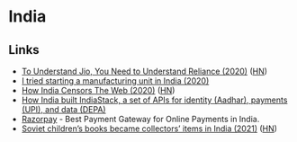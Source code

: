 # India

## Links

- [To Understand Jio, You Need to Understand Reliance (2020)](https://diff.substack.com/p/to-understand-jio-you-need-to-understand) ([HN](https://news.ycombinator.com/item?id=24008244))
- [I tried starting a manufacturing unit in India (2020)](https://superr.in/economy/i-tried-starting-a-manufacturing-unit-in-india/)
- [How India Censors The Web (2020)](http://iamkush.me/how-india-censors-the-web/) ([HN](https://news.ycombinator.com/item?id=24633490))
- [How India built IndiaStack, a set of APIs for identity (Aadhar), payments (UPI), and data (DEPA)](https://twitter.com/balajis/status/1355129423624687619)
- [Razorpay](https://razorpay.com/) - Best Payment Gateway for Online Payments in India.
- [Soviet children’s books became collectors’ items in India (2021)](https://www.atlasobscura.com/articles/soviet-childrens-books-in-india) ([HN](https://news.ycombinator.com/item?id=26849866))
